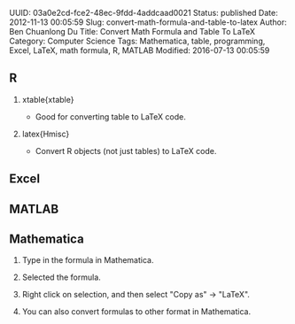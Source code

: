UUID: 03a0e2cd-fce2-48ec-9fdd-4addcaad0021
Status: published
Date: 2012-11-13 00:05:59
Slug: convert-math-formula-and-table-to-latex
Author: Ben Chuanlong Du
Title: Convert Math Formula and Table To LaTeX
Category: Computer Science
Tags: Mathematica, table, programming, Excel, LaTeX, math formula, R, MATLAB
Modified: 2016-07-13 00:05:59


## R
1. xtable{xtable}
	- Good for converting table to LaTeX code.

2. latex{Hmisc} 
	- Convert R objects (not just tables) to LaTeX code.

## Excel

## MATLAB

## Mathematica

1. Type in the formula in Mathematica.

2. Selected the formula.

3. Right click on selection, and then select "Copy as" -> "LaTeX".

4. You can also convert formulas to other format in Mathematica.



